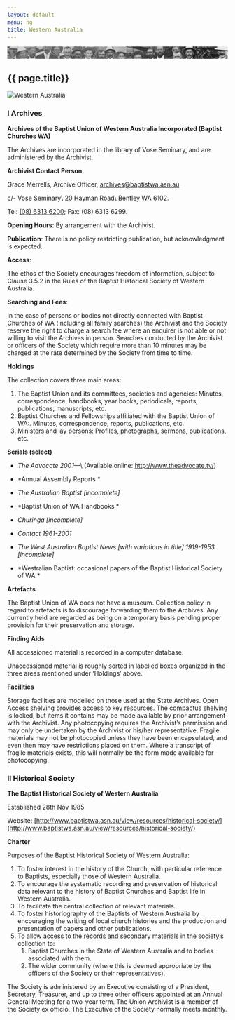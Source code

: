 ```yaml
---
layout: default
menu: ng
title: Western Australia
---
```


![Faces](/images/biblio.jpg)
## {{ page.title}}

![Western Australia](/images/wa-icon.png)

### I  Archives

**Archives of the Baptist Union of Western Australia Incorporated (Baptist Churches WA)**

 

The Archives are incorporated in the library of Vose Seminary, and are administered by the Archivist.

 

**Archivist Contact Person**: 

Grace Merrells, Archive Officer, [archives@baptistwa.asn.au](mailto:archives@baptistwa.asn.au)

c/- Vose Seminary\\
20 Hayman Road\\
Bentley   WA   6102.   

Tel: [(08) 6313 6200](tel:+61863136200);  Fax:  (08) 6313 6299.

 



**Opening Hours**: By arrangement with the Archivist.

 

**Publication**:  There is no policy restricting publication, but acknowledgment is expected.

 

**Access**:

The ethos of the Society encourages freedom of information, subject to Clause 3.5.2 in the Rules of the Baptist Historical Society of  Western Australia.

 

**Searching and Fees**:  

In the case of persons or bodies not directly connected with  Baptist Churches of WA (including all family searches) the Archivist and the Society reserve the right to charge a search fee where an enquirer is not able or not willing to visit the Archives in person.  Searches conducted by the Archivist or officers of the Society which require more than 10 minutes may be charged at the rate determined by the Society from time to time.

 

**Holdings**

The collection covers three main areas:

 

1.  The Baptist Union and its committees, societies and agencies:  Minutes, correspondence, handbooks, year books, periodicals, reports,  publications, manuscripts, etc.
2.  Baptist Churches and Fellowships affiliated with the Baptist Union of WA:. Minutes, correspondence, reports, publications, etc.
3.  Ministers and lay persons: Profiles, photographs, sermons, publications, etc.

 

**Serials (select)**

- *The Advocate 2001—*\\
(Available online: http://www.theadvocate.tv/)

- *Annual Assembly Reports *
- *The Australian Baptist  [incomplete]*
- *Baptist Union of WA Handbooks *
- *Churinga  [incomplete]*
- *Contact  1961-2001*
- *The West Australian Baptist News  [with variations in title] 1919-1953 [incomplete]*
- *Westralian Baptist: occasional papers of the Baptist Historical Society of WA *

 

**Artefacts**

The Baptist Union of WA does not have a museum.  Collection policy in regard to artefacts is to discourage forwarding them to the Archives.  Any currently held are regarded as being on a temporary basis pending proper provision for their preservation and storage.



**Finding Aids**

All accessioned material is recorded in a computer database.

Unaccessioned material is roughly sorted in labelled boxes organized in the three areas mentioned under ‘Holdings’ above.

  

**Facilities**

Storage facilities are modelled on those used at the State Archives.  Open Access shelving provides access to key resources.  The compactus shelving is locked, but items it contains may be made available by prior arrangement with the Archivist.  Any photocopying requires the Archivist’s permission and may only be undertaken by the Archivist or his/her representative.  Fragile materials may not be photocopied unless they have been encapsulated, and even then may have restrictions placed on them.  Where a transcript of fragile materials exists, this will normally be the form made available for photocopying.

 

### II  Historical Society
 

**The Baptist Historical Society of Western Australia** 

 

Established 28th Nov 1985



Website: [http://www.baptistwa.asn.au/view/resources/historical-society/](http://www.baptistwa.asn.au/view/resources/historical-society/)

 

**Charter**

 

Purposes of the Baptist Historical Society of Western Australia:

1.  To foster interest in the history of the Church, with particular reference to Baptists, especially those of Western Australia.
2.  To encourage the systematic recording and preservation of historical data relevant to the history of Baptist Churches and Baptist life in Western Australia.
3.  To facilitate the central collection of relevant materials.
4.  To foster historiography of the Baptists of Western Australia by encouraging the writing of local church histories and the production and presentation of papers and other publications.
5.  To allow access to the records and secondary materials in the society’s collection to:
    1.  Baptist Churches in the State of Western Australia and to bodies associated with them.
    1.  The wider community (where this is deemed appropriate by the officers of the Society or their representatives).

 

The Society is administered by an Executive consisting of a President, Secretary, Treasurer, and up to three other officers appointed at an Annual General Meeting for a two-year term.  The Union Archivist is a member of the Society ex officio.  The Executive of the  Society normally meets monthly.